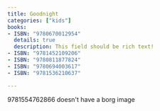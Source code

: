 ```yaml
---
title: Goodnight
categories: ["kids"]
books:
- ISBN: "9780670012954"
  details: true
  description: This field should be rich text!
- ISBN: "9781452109206"
- ISBN: "9780811877824"
- ISBN: "9780694003617"
- ISBN: "9781536210637"

---
```

9781554762866 doesn't have a borg image 